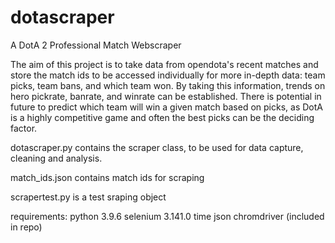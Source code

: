 # dotascraper
A DotA 2 Professional Match Webscraper


The aim of this project is to take data from opendota's recent matches and store the match ids to be accessed individually for more in-depth data: team picks, team bans, and which team won. By taking this information, trends on hero pickrate, banrate, and winrate can be established. There is potential in future to predict which team will win a given match based on picks, as DotA is a highly competitive game and often the best picks can be the deciding factor.

dotascraper.py contains the scraper class, to be used for data capture, cleaning and analysis.

match_ids.json contains match ids for scraping

scrapertest.py is a test sraping object




requirements:
  python 3.9.6
  selenium 3.141.0
  time
  json
  chromdriver (included in repo)
